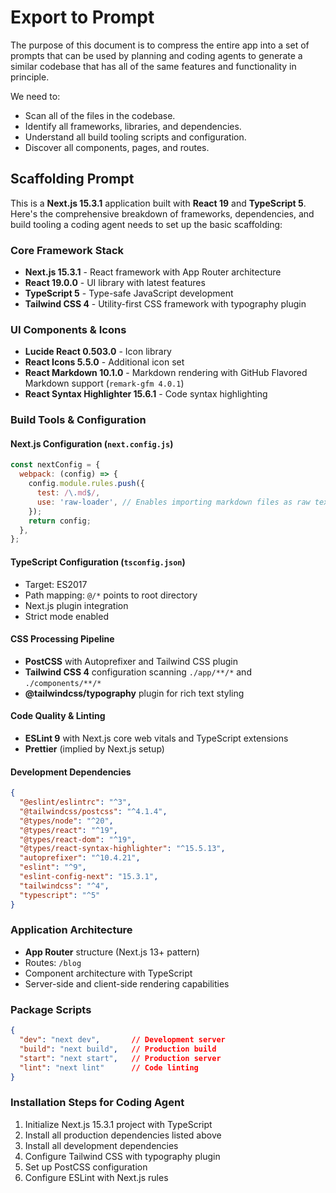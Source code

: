 # Export to Prompt
The purpose of this document is to compress the entire app into a set of prompts that can be used by planning and coding agents to generate a similar codebase that has all of the same features and functionality in principle. 

We need to:
- Scan all of the files in the codebase.
- Identify all frameworks, libraries, and dependencies.
- Understand all build tooling scripts and configuration.
- Discover all components, pages, and routes.

## Scaffolding Prompt

This is a **Next.js 15.3.1** application built with **React 19** and **TypeScript 5**. Here's the comprehensive breakdown of frameworks, dependencies, and build tooling a coding agent needs to set up the basic scaffolding:

### Core Framework Stack
- **Next.js 15.3.1** - React framework with App Router architecture
- **React 19.0.0** - UI library with latest features
- **TypeScript 5** - Type-safe JavaScript development
- **Tailwind CSS 4** - Utility-first CSS framework with typography plugin

### UI Components & Icons
- **Lucide React 0.503.0** - Icon library
- **React Icons 5.5.0** - Additional icon set
- **React Markdown 10.1.0** - Markdown rendering with GitHub Flavored Markdown support (`remark-gfm 4.0.1`)
- **React Syntax Highlighter 15.6.1** - Code syntax highlighting

### Build Tools & Configuration

#### Next.js Configuration (`next.config.js`)
```javascript
const nextConfig = {
  webpack: (config) => {
    config.module.rules.push({
      test: /\.md$/,
      use: 'raw-loader', // Enables importing markdown files as raw text
    });
    return config;
  },
};
```

#### TypeScript Configuration (`tsconfig.json`)
- Target: ES2017
- Path mapping: `@/*` points to root directory
- Next.js plugin integration
- Strict mode enabled

#### CSS Processing Pipeline
- **PostCSS** with Autoprefixer and Tailwind CSS plugin
- **Tailwind CSS 4** configuration scanning `./app/**/*` and `./components/**/*`
- **@tailwindcss/typography** plugin for rich text styling

#### Code Quality & Linting
- **ESLint 9** with Next.js core web vitals and TypeScript extensions
- **Prettier** (implied by Next.js setup)

#### Development Dependencies
```json
{
  "@eslint/eslintrc": "^3",
  "@tailwindcss/postcss": "^4.1.4", 
  "@types/node": "^20",
  "@types/react": "^19",
  "@types/react-dom": "^19",
  "@types/react-syntax-highlighter": "^15.5.13",
  "autoprefixer": "^10.4.21",
  "eslint": "^9",
  "eslint-config-next": "15.3.1",
  "tailwindcss": "^4",
  "typescript": "^5"
}
```

### Application Architecture
- **App Router** structure (Next.js 13+ pattern)
- Routes: `/blog`
- Component architecture with TypeScript
- Server-side and client-side rendering capabilities

### Package Scripts
```json
{
  "dev": "next dev",       // Development server
  "build": "next build",   // Production build
  "start": "next start",   // Production server
  "lint": "next lint"      // Code linting
}
```

### Installation Steps for Coding Agent
1. Initialize Next.js 15.3.1 project with TypeScript
2. Install all production dependencies listed above
3. Install all development dependencies
4. Configure Tailwind CSS with typography plugin
5. Set up PostCSS configuration
6. Configure ESLint with Next.js rules

